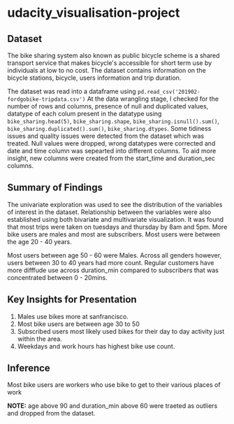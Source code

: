 # udacity_visualisation-project
## Dataset

The bike sharing system also known as public bicycle scheme is a shared transport service that makes bicycle's accessible for short term use by individuals at low to no cost. The dataset contains information on the bicycle stations, bicycle, users information and trip duration. 

The dataset was read into a dataframe using ```pd.read_csv('201902-fordgobike-tripdata.csv')``` 
At the data wrangling stage, I checked for the number of rows and columns, presence of null and duplicated values, datatype of each colum present in the datatype using ```bike_sharing.head(5)```, ```bike_sharing.shape```, ```bike_sharing.isnull().sum()```, ```bike_sharing.duplicated().sum()```, ```bike_sharing.dtypes```. Some tidiness issues and quality issues were detected from the dataset which was treated. Null values were dropped, wrong datatypes were corrected and date and time column was sepearted into different columns. To aid more insight, new columns were created from the start_time and duration_sec columns.

## Summary of Findings

 The univariate exploration was used to see the distribution of the variables of interest in the dataset. Relationship between the variables were also established using both bivariate and multivariate visualization. It was found that most trips were taken on tuesdays and thursday by 8am and 5pm. More bike users are males and most are subscribers. Most users were between the age 20 - 40 years.

 Most users between age 50 - 60 were Males. Across all genders however, users between 30 to 40 years had more count. Regular customers have more difffude use across duration_min compared to subscribers that was concentrated between 0 - 20mins.


## Key Insights for Presentation

1. Males use bikes more at sanfrancisco.
2. Most bike users are between age 30 to 50
3. Subscribed users most likely used bikes for their day to day activity just within the area. 
4. Weekdays and work hours has highest bike use count.

## Inference
Most bike users are workers who use bike to get to their various places of work 

**NOTE:** age above 90 and duration_min above 60 were traeted as outliers and dropped from the dataset. 
